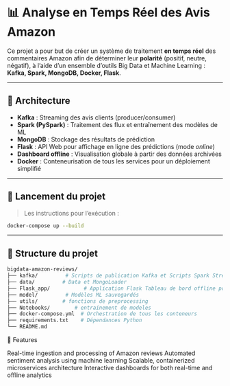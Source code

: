 # 📊 Analyse en Temps Réel des Avis Amazon

Ce projet a pour but de créer un système de traitement **en temps réel** des commentaires Amazon afin de déterminer leur **polarité** (positif, neutre, négatif), à l’aide d’un ensemble d’outils Big Data et Machine Learning : **Kafka, Spark, MongoDB, Docker, Flask**.

---

## 🧱 Architecture

- **Kafka** : Streaming des avis clients (producer/consumer)
- **Spark (PySpark)** : Traitement des flux et entraînement des modèles de ML
- **MongoDB** : Stockage des résultats de prédiction
- **Flask** : API Web pour affichage en ligne des prédictions (mode *online*)
- **Dashboard offline** : Visualisation globale à partir des données archivées
- **Docker** : Conteneurisation de tous les services pour un déploiement simplifié

---

## 🚀 Lancement du projet

> Les instructions pour l’exécution :
```bash
docker-compose up --build
```
---

## 📁 Structure du projet

```bash
bigdata-amazon-reviews/
├── kafka/         # Scripts de publication Kafka et Scripts Spark Streaming pour la prédiction (Producer et Consummer )
├── data/         # Data et MongoLoader
├── Flask_app/           # Application Flask Tableau de bord offline pour visualisation globale
├── model/         # Modèles ML sauvegardés
├── utils/        # fonctions de preprocessing
├── Notebooks/        # entrainement de modeles
├── docker-compose.yml  # Orchestration de tous les conteneurs
├── requirements.txt    # Dépendances Python
└── README.md
```
📌 Features

Real-time ingestion and processing of Amazon reviews
Automated sentiment analysis using machine learning
Scalable, containerized microservices architecture
Interactive dashboards for both real-time and offline analytics
